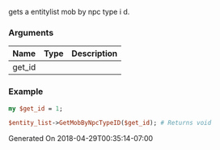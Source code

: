 gets a entitylist mob by npc type i d.
### Arguments
**Name**|**Type**|**Description**
:---|:---|:---
get_id||

### Example

```perl
my $get_id = 1;

$entity_list->GetMobByNpcTypeID($get_id); # Returns void
```


Generated On 2018-04-29T00:35:14-07:00